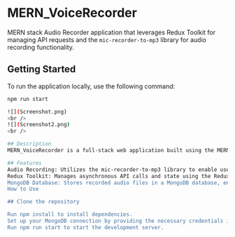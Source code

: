 # MERN_VoiceRecorder

MERN stack Audio Recorder application that leverages Redux Toolkit for managing API requests and the `mic-recorder-to-mp3` library for audio recording functionality.

## Getting Started

To run the application locally, use the following command:

```bash
npm run start

![](Screenshot.png)
<br />
![](Screenshot2.png)
<br />

## Description
MERN_VoiceRecorder is a full-stack web application built using the MERN (MongoDB, Express.js, React, Node.js) stack. It provides users with the ability to record audio using the microphone and store the recorded audio files in a MongoDB database.

## Features
Audio Recording: Utilizes the mic-recorder-to-mp3 library to enable users to record audio directly from their microphone.
Redux Toolkit: Manages asynchronous API calls and state using the Redux Toolkit, enhancing the application's scalability and maintainability.
MongoDB Database: Stores recorded audio files in a MongoDB database, ensuring persistent storage and easy retrieval.
How to Use

## Clone the repository

Run npm install to install dependencies.
Set up your MongoDB connection by providing the necessary credentials in the configuration files.
Run npm run start to start the development server.